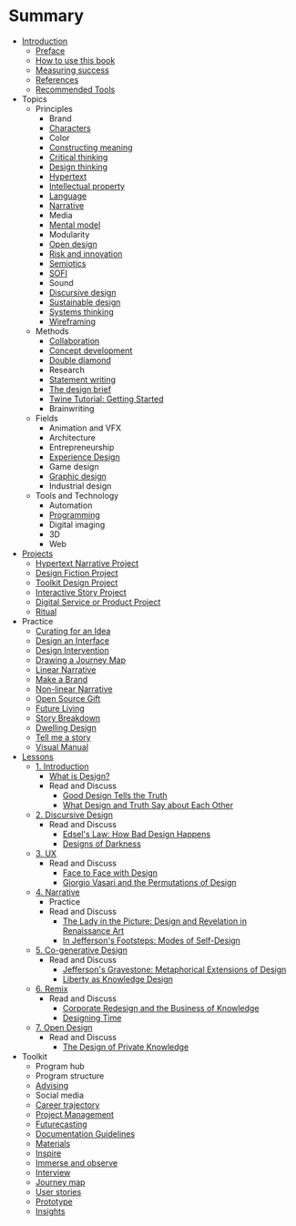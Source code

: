 # Summary

* [Introduction](README.md)
   * [Preface](introduction/preface.md)
   * [How to use this book](introduction/how_to_use_this_book.md)
   * [Measuring success](introduction/measuring_success.md)
   * [References](introduction/references.md)
   * [Recommended Tools](introduction/recommended_tools.md)
* Topics
   * Principles
       * Brand
       * [Characters](topics/characters.md)
       * Color
       * [Constructing meaning](topics/constructing_meaning.md)
       * [Critical thinking](topics/critical_thinking.md)
       * [Design thinking](topics/design_thinking.md)
       * [Hypertext](topics/hypertext.md)
       * [Intellectual property](topics/intellectual_property.md)
       * [Language](topics/language.md)
       * [Narrative](topics/narrative.md)
       * Media
       * [Mental model](topics/mental_model.md)
       * Modularity
       * [Open design](topics/open_design.md)
       * [Risk and innovation](topics/risk_and_innovation.md)
       * [Semiotics](topics/semiotics.md)
       * [SOFI](topics/sofi.md)
       * Sound
       * [Discursive design](topics/discursive_design.md)
       * [Sustainable design](topics/sustainable_design.md)
       * [Systems thinking](topics/systems_thinking.md)
       * [Wireframing](topics/wireframing.md)
   * Methods
       * [Collaboration](topics/collaboration.md)
       * [Concept development](topics/concept_development.md)
       * [Double diamond](topics/double_diamond.md)
       * Research
       * [Statement writing](topics/statement_writing.md)
       * [The design brief](topics/the_design_brief.md)
       * [Twine Tutorial: Getting Started](topics/twine-tutorial-getting-started.md)
       * Brainwriting
   * Fields
       * Animation and VFX
       * Architecture
       * Entrepreneurship
       * [Experience Design](topics/experience_design.md)
       * Game design
       * [Graphic design](topics/graphic_design.md)
       * Industrial design
   * Tools and Technology
       * Automation
       * [Programming](topics/programming.md)
       * Digital imaging
       * 3D
       * Web
* [Projects](projects.md)
   * [Hypertext Narrative Project](projects/hypertext_narrative_project.md)
   * [Design Fiction Project](projects/design_fiction_project.md)
   * [Toolkit Design Project](projects/toolkit_design_project.md)
   * [Interactive Story Project](projects/interactive_story_project.md)
   * [Digital Service or Product Project](projects/digital_service_or_product.md)
   * [Ritual](projects/ritual.md)
* Practice
   * [Curating for an Idea](practice/curating_for_an_idea.md)
   * [Design an Interface](practice/design_an_interface.md)
   * [Design Intervention](practice/design_intervention.md)
   * [Drawing a Journey Map](practice/drawing_a_journey_map.md)
   * [Linear Narrative](practice/linear_narrative.md)
   * [Make a Brand](practice/make_a_brand.md)
   * [Non-linear Narrative](practice/non-linear_narrative.md)
   * [Open Source Gift](practice/open_source_gift.md)
   * [Future Living](practice/future_living.md)
   * [Story Breakdown](practice/story_breakdown.md)
   * [Dwelling Design](practice/dwelling_design.md)
   * [Tell me a story](practice/tell_me_a_story.md)
   * [Visual Manual](practice/visual_manual.md)
* [Lessons](toolkit/lessons.md)
   * [1. Introduction](lessons/introduction.md)
       * [What is Design?](topics/what_is_design.md)
       * Read and Discuss
           * [Good Design Tells the Truth](practice/good_design_tells_the_truth.md)
           * [What Design and Truth Say about Each Other](practice/what_design_and_truth_say_about_each_other.md)
   * [2. Discursive Design](lessons/discursive_design.md)
       * Read and Discuss
           * [Edsel's Law: How Bad Design Happens](practice/edsels_law_how_bad_design_happens.md)
           * [Designs of Darkness](practice/bad_design.md)
   * [3. UX](lessons/ux.md)
       * Read and Discuss
           * [Face to Face with Design](practice/face_to_face_with_design.md)
           * [Giorgio Vasari and the Permutations of Design](practice/giorgio_vasari_and_the_permutations_of_design.md)
   * [4. Narrative](lessons/narrative.md)
       * Practice
       * Read and Discuss
           * [The Lady in the Picture: Design and Revelation in Renaissance Art](practice/the_lady_in_the_picture_design_and_revelation_in_r.md)
           * [In Jefferson's Footsteps: Modes of Self-Design](practice/in_jeffersons_footsteps_modes_of_self-design.md)
   * [5. Co-generative Design](lessons/co-generative_design.md)
       * Read and Discuss
           * [Jefferson's Gravestone: Metaphorical Extensions of Design](practice/jeffersons_gravestone_metaphorical_extensions_of_d.md)
           * [Liberty as Knowledge Design](practice/liberty_as_knowledge_design.md)
   * [6. Remix](lessons/remix.md)
       * Read and Discuss
           * [Corporate Redesign and the Business of Knowledge](practice/corporate_redesign_and_the_business_of_knowledge.md)
           * [Designing Time](practice/designing_time.md)
   * [7. Open Design](lessons/open_design.md)
       * Read and Discuss
           * [The Design of Private Knowledge](practice/the_design_of_private_knowledge.md)
* Toolkit
   * Program hub
   * Program structure
   * [Advising](toolkit/advising.md)
   * Social media
   * [Career trajectory](toolkit/career_trajectory.md)
   * [Project Management](toolkit/project_management.md)
   * [Futurecasting](toolkit/futurecasting.md)
   * [Documentation Guidelines](toolkit/documentation_guidelines.md)
   * [Materials](toolkit/materials.md)
   * [Inspire](toolkit/inspire.md)
   * [Immerse and observe](toolkit/immerse_and_observe.md)
   * [Interview](toolkit/interview.md)
   * [Journey map](toolkit/journey_map.md)
   * [User stories](toolkit/user_stories.md)
   * [Prototype](toolkit/prototype.md)
   * [Insights](toolkit/insights.md)

